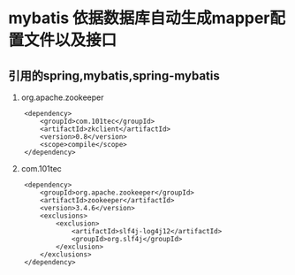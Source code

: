 # mybatis 依据数据库自动生成mapper配置文件以及接口

## 引用的spring,mybatis,spring-mybatis

1. org.apache.zookeeper
>>
        <dependency>
            <groupId>com.101tec</groupId>
            <artifactId>zkclient</artifactId>
            <version>0.8</version>
            <scope>compile</scope>
        </dependency>
        
2. com.101tec
>>
        <dependency>
            <groupId>org.apache.zookeeper</groupId>
            <artifactId>zookeeper</artifactId>
            <version>3.4.6</version>
            <exclusions>
                <exclusion>
                    <artifactId>slf4j-log4j12</artifactId>
                    <groupId>org.slf4j</groupId>
                </exclusion>
            </exclusions>
        </dependency>


